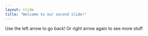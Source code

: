```yaml
---
layout: slide
title: "Welcome to our second slide!"
---
```


Use the left arrow to go back!
Or right arrow again to see more stuff
